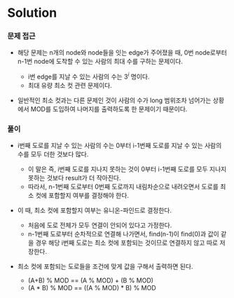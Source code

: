 # Solution

### 문제 접근
- 해당 문제는 n개의 node와 node들을 잇는 edge가 주어졌을 때, 0번 node로부터 n-1번 node에 도착할 수 있는 사람의 최대 수를 구하는 문제이다.
  - i번 edge를 지날 수 있는 사람의 수는 $3^i$ 명이다.
  - 최대 유량 최소 컷 관련 문제이다.
 
- 일반적인 최소 컷과는 다른 문제인 것이 사람의 수가 long 범위조차 넘어가는 상황에서 MOD를 도입하여 나머지를 출력하도록 한 문제이기 때문이다.

### 풀이
- i번째 도로를 지날 수 있는 사람의 수는 0부터 i-1번째 도로를 지날 수 있는 사람의 수를 모두 더한 것보다 많다.
  - 이 말은 즉, i번째 도로를 지나지 못하는 것이 0부터 i-1번째 도로를 모두 지나지 못하는 것보다 result가 더 작아진다.
  - 따라서, n-1번째 도로부터 0번째 도로까지 내림차순으로 내려오면서 도로를 최소 컷에 포함할지 여부를 결정해야 한다.
 
- 이 때, 최소 컷에 포함할지 여부는 유니온-파인드로 결정한다.
  - 처음에 도로 전체가 모두 연결이 안되어 있다고 가정한다.
  - n-1번째 도로부터 순차적으로 연결해 나가면서, find(n-1)이 find(0)과 값이 같을 경우 해당 i번째 도로는 최소 컷에 포함되는 것이므로 연결하지 않고 따로 저장한다.
 
- 최소 컷에 포함되는 도로들을 조건에 맞게 값을 구해서 출력하면 된다.
  - (A+B) % MOD == (A % MOD) + (B % MOD)
  - (A * B) % MOD == ((A % MOD) * B) % MOD  
